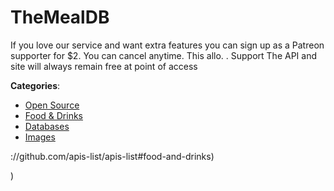 # TheMealDB


If you love our service and want extra features you can sign up as a Patreon supporter for $2. You can cancel anytime. This allo. . Support The API and site will always remain free at point of access



**Categories**:
- [Open Source](https://github.com/apis-list/apis-list#open-source)
- [Food & Drinks](https://github.com/apis-list/apis-list#food-and-drinks)
- [Databases](https://github.com/apis-list/apis-list#databases)
- [Images](https://github.com/apis-list/apis-list#images)



://github.com/apis-list/apis-list#food-and-drinks)



)



